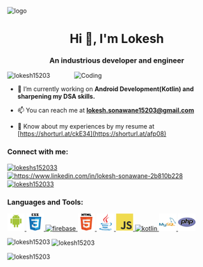 ![logo]([https://1.bp.blogspot.com/-gu5z4t7QXkw/Xd8bEk6gVxI/AAAAAAAANhQ/jXlVfYNQbOw3Uj4zsxT3fqT5jdrZP4FFQCLcBGAsYHQ/s1600/2000_600px.gif](https://storage.googleapis.com/gweb-uniblog-publish-prod/original_images/16320_Android_12_Blog_Header_opt_31x.gif))
<h1 align="center">Hi 👋, I'm Lokesh</h1>
<h3 align="center">An industrious developer and engineer</h3>

<img align="right" alt="Coding" width="350" src="https://media.licdn.com/dms/image/C4E22AQHTm6n4mPspuw/feedshare-shrink_2048_1536/0/1672840356907?e=2147483647&v=beta&t=MXYDDgIlMEP07pCG0Jtg3JLN4SxgxzsEwMHAKmycN6I">

<p align="left"> <img src="https://komarev.com/ghpvc/?username=lokesh15203&label=Profile%20views&color=0e75b6&style=flat" alt="lokesh15203" /> </p>

- 🔭 I’m currently working on **Android Development(Kotlin) and sharpening my DSA skills.**

- 📫 You can reach me at **lokesh.sonawane15203@gmail.com**

- 📄 Know about my experiences by my resume at [https://shorturl.at/ckE34](https://shorturl.at/afp08)

<h3 align="left">Connect with me:</h3>
<p align="left">
<a href="https://twitter.com/lokeshs152033" target="blank"><img align="center" src="https://raw.githubusercontent.com/rahuldkjain/github-profile-readme-generator/master/src/images/icons/Social/twitter.svg" alt="lokeshs152033" height="30" width="40" /></a>
<a href="https://linkedin.com/in/https://www.linkedin.com/in/lokesh-sonawane-2b810b228" target="blank"><img align="center" src="https://raw.githubusercontent.com/rahuldkjain/github-profile-readme-generator/master/src/images/icons/Social/linked-in-alt.svg" alt="https://www.linkedin.com/in/lokesh-sonawane-2b810b228" height="30" width="40" /></a>
<a href="https://www.leetcode.com/lokesh152033" target="blank"><img align="center" src="https://raw.githubusercontent.com/rahuldkjain/github-profile-readme-generator/master/src/images/icons/Social/leet-code.svg" alt="lokesh152033" height="30" width="40" /></a>
</p>

<h3 align="left">Languages and Tools:</h3>
<p align="left"> <a href="https://developer.android.com" target="_blank" rel="noreferrer"> <img src="https://raw.githubusercontent.com/devicons/devicon/master/icons/android/android-original-wordmark.svg" alt="android" width="40" height="40"/> </a> <a href="https://www.w3schools.com/css/" target="_blank" rel="noreferrer"> <img src="https://raw.githubusercontent.com/devicons/devicon/master/icons/css3/css3-original-wordmark.svg" alt="css3" width="40" height="40"/> </a> <a href="https://firebase.google.com/" target="_blank" rel="noreferrer"> <img src="https://www.vectorlogo.zone/logos/firebase/firebase-icon.svg" alt="firebase" width="40" height="40"/> </a> <a href="https://www.w3.org/html/" target="_blank" rel="noreferrer"> <img src="https://raw.githubusercontent.com/devicons/devicon/master/icons/html5/html5-original-wordmark.svg" alt="html5" width="40" height="40"/> </a> <a href="https://www.java.com" target="_blank" rel="noreferrer"> <img src="https://raw.githubusercontent.com/devicons/devicon/master/icons/java/java-original.svg" alt="java" width="40" height="40"/> </a> <a href="https://developer.mozilla.org/en-US/docs/Web/JavaScript" target="_blank" rel="noreferrer"> <img src="https://raw.githubusercontent.com/devicons/devicon/master/icons/javascript/javascript-original.svg" alt="javascript" width="40" height="40"/> </a> <a href="https://kotlinlang.org" target="_blank" rel="noreferrer"> <img src="https://www.vectorlogo.zone/logos/kotlinlang/kotlinlang-icon.svg" alt="kotlin" width="40" height="40"/> </a> <a href="https://www.mysql.com/" target="_blank" rel="noreferrer"> <img src="https://raw.githubusercontent.com/devicons/devicon/master/icons/mysql/mysql-original-wordmark.svg" alt="mysql" width="40" height="40"/> </a> <a href="https://www.php.net" target="_blank" rel="noreferrer"> <img src="https://raw.githubusercontent.com/devicons/devicon/master/icons/php/php-original.svg" alt="php" width="40" height="40"/> </a> </p>

<p><img align="left" src="https://github-readme-stats.vercel.app/api/top-langs?username=lokesh15203&show_icons=true&locale=en&layout=compact" alt="lokesh15203" /></p>

<p>&nbsp;<img align="center" src="https://github-readme-stats.vercel.app/api?username=lokesh15203&show_icons=true&locale=en" alt="lokesh15203" /></p>

<p><img align="center" src="https://github-readme-streak-stats.herokuapp.com/?user=lokesh15203&" alt="lokesh15203" /></p>
